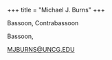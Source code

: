 +++
title = "Michael J. Burns"
+++

Bassoon, Contrabassoon

<!--more-->

Bassoon,
 


MJBURNS@UNCG.EDU



